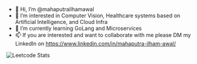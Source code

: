 - 👋 Hi, I’m @mahaputrailhamawal
- 👀 I’m interested in Computer Vision, Healthcare systems based on Artificial Intelligence, and Cloud Infra
- 🌱 I’m currently learning GoLang and Microservices
- 📫 If you are interested and want to collaborate with me please DM my LinkedIn on https://www.linkedin.com/in/mahaputra-ilham-awal/

![Leetcode Stats](https://leetcard.jacoblin.cool/mahaputrailhamawal?ext=activity)

<!---
mahaputrailhamawal/mahaputrailhamawal is a ✨ special ✨ repository because its `README.md` (this file) appears on your GitHub profile.
You can click the Preview link to take a look at your changes. (- 💞️ I’m looking to collaborate on ...)
--->

